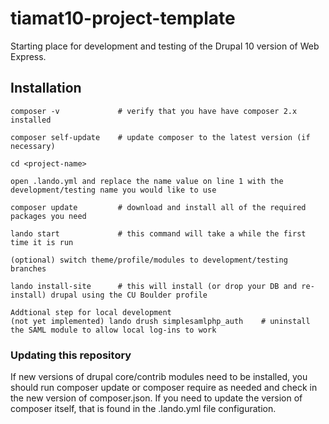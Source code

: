 # tiamat10-project-template
Starting place for development and testing of the Drupal 10 version of Web Express.

## Installation
````
composer -v             # verify that you have have composer 2.x installed 

composer self-update    # update composer to the latest version (if necessary)

cd <project-name>

open .lando.yml and replace the name value on line 1 with the development/testing name you would like to use 

composer update         # download and install all of the required packages you need

lando start             # this command will take a while the first time it is run

(optional) switch theme/profile/modules to development/testing branches 

lando install-site      # this will install (or drop your DB and re-install) drupal using the CU Boulder profile

Addtional step for local development 
(not yet implemented) lando drush simplesamlphp_auth    # uninstall the SAML module to allow local log-ins to work 
````

### Updating this repository 
If new versions of drupal core/contrib modules need to be installed, you should run composer update or composer require as needed and check in the new version of composer.json.  If you need to update the version of composer itself, that is found in the .lando.yml file configuration. 
